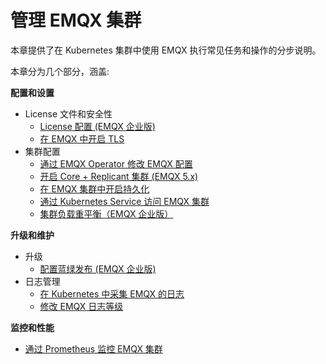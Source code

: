 # 管理 EMQX 集群

本章提供了在 Kubernetes 集群中使用 EMQX 执行常见任务和操作的分步说明。

本章分为几个部分，涵盖:

**配置和设置**

- License 文件和安全性
  - [License 配置 (EMQX 企业版)](./configure-emqx-license.md)
  - [在 EMQX 中开启 TLS](./configure-emqx-tls.md)
- 集群配置
  - [通过 EMQX Operator 修改 EMQX 配置](./configure-emqx-bootstrapConfig.md)
  - [开启 Core + Replicant 集群 (EMQX 5.x)](./configure-emqx-core-replicant.md)
  - [在 EMQX 集群中开启持久化](./configure-emqx-persistence.md)
  - [通过 Kubernetes Service 访问 EMQX 集群](./configure-emqx-service.md)
  - [集群负载重平衡（EMQX 企业版）](./configure-emqx-rebalance.md)

**升级和维护**

- 升级
  - [配置蓝绿发布 (EMQX 企业版)](./configure-emqx-blueGreenUpdate.md)
- 日志管理
  - [在 Kubernetes 中采集 EMQX 的日志](./configure-emqx-log-collection.md)
  - [修改 EMQX 日志等级](./configure-emqx-log-level.md)

**监控和性能**

- [通过 Prometheus 监控 EMQX 集群](./configure-emqx-prometheus.md)

